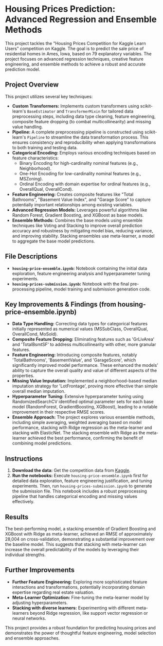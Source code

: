 # Housing Prices Prediction: Advanced Regression and Ensemble Methods

This project tackles the "Housing Prices Competition for Kaggle Learn Users" competition on Kaggle. The goal is to predict the sale price of residential homes in Ames, Iowa, based on 79 explanatory variables. The project focuses on advanced regression techniques, creative feature engineering, and ensemble methods to achieve a robust and accurate prediction model.

## Project Overview

This project utilizes several key techniques:

* **Custom Transformers:** Implements custom transformers using scikit-learn's `BaseEstimator` and `TransformerMixin` for tailored data preprocessing steps, including data type cleaning, feature engineering, composite feature dropping (to combat multicollinearity) and missing value handling.
* **Pipeline:**  A complete preprocessing pipeline is constructed using scikit-learn's `Pipeline` to streamline the data transformation process. This ensures consistency and reproducibility when applying transformations to both training and testing data.
* **Categorical Encoding:** Employs various encoding techniques based on feature characteristics:
    * Binary Encoding for high-cardinality nominal features (e.g., Neighborhood).
    * One-Hot Encoding for low-cardinality nominal features (e.g., MSZoning).
    * Ordinal Encoding with domain expertise for ordinal features (e.g., OverallQual, OverallCond).
* **Feature Engineering:** Creates composite features like "Total Bathrooms", "Basement Value Index", and "Garage Score" to capture potentially important relationships among existing variables.
* **Advanced Regression Models:** Leverages powerful algorithms like Random Forest, Gradient Boosting, and XGBoost as base models.
* **Ensemble Methods:** Combines the base models using ensemble techniques like Voting and Stacking to improve overall prediction accuracy and robustness by mitigating model bias, reducing variance, and improving stability. Stacking ensembles use meta-learner, a model to aggregate the base model predictions.

## File Descriptions

* **`housing-price-ensemble.ipynb`:** Notebook containing the initial data exploration, feature engineering analysis and hyperparameter tuning experiments.
* **`housing-prices-submission.ipynb`:**  Notebook with the final pre-processing pipeline, model training and submission generation code. 

## Key Improvements & Findings (from housing-price-ensemble.ipynb)

* **Data Type Handling:** Correcting data types for categorical features initially represented as numerical values (MSSubClass, OverallQual, OverallCond, MoSold).
* **Composite Feature Dropping:** Eliminating features such as 'GrLivArea' and 'TotalBsmtSF' to address multicollinearity with other, more granular features. 
* **Feature Engineering:** Introducing composite features, notably 'TotalBathrooms', 'BasementValue', and 'GarageScore', which significantly improved model performance. These enhanced the models' ability to capture the overall quality and value of different aspects of the properties.
* **Missing Value Imputation:** Implemented a neighborhood-based median imputation strategy for 'LotFrontage', proving more effective than simple overall median imputation. 
* **Hyperparameter Tuning:** Extensive hyperparameter tuning using RandomizedSearchCV identified optimal parameter sets for each base model (RandomForest, GradientBoosting, XGBoost), leading to a notable improvement in their respective RMSE scores.
* **Ensemble Approach:** The project explores various ensemble methods, including simple averaging, weighted averaging based on model performance, stacking with Ridge regression as the meta-learner and stacking with ElasticNet.  The stacking ensemble with Ridge as the meta-learner achieved the best performance, confirming the benefit of combining model predictions.

## Instructions

1. **Download the data:**  Get the competition data from [Kaggle](https://www.kaggle.com/c/home-data-for-ml-course/data).
2. **Run the notebooks:** Execute `housing-price-ensemble.ipynb` first for detailed data exploration, feature engineering justification, and tuning experiments. Then, run `housing-prices-submission.ipynb` to generate the submission file. This notebook includes a robust preprocessing pipeline that handles categorical encoding and missing values effectively.


## Results

The best-performing model, a stacking ensemble of Gradient Boosting and XGBoost with Ridge as meta-learner, achieved an RMSE of approximately 28,004 on cross-validation, demonstrating a substantial improvement over the baseline model. This suggests that stacking with meta-learner can increase the overall predictability of the models by leveraging their individual strengths.

## Further Improvements

* **Further Feature Engineering:** Exploring more sophisticated feature interactions and transformations, potentially incorporating domain expertise regarding real estate valuation.
* **Meta-Learner Optimization:** Fine-tuning the meta-learner model by adjusting hyperparameters. 
* **Stacking with diverse learners:** Experimenting with different meta-learners beyond Ridge regression, like support vector regression or neural networks.

This project provides a robust foundation for predicting housing prices and demonstrates the power of thoughtful feature engineering, model selection and ensemble approaches.  
